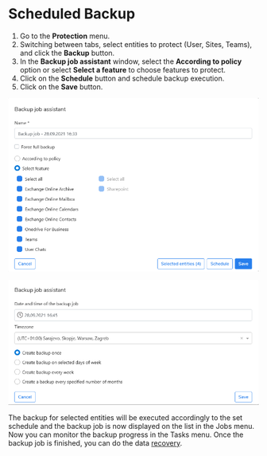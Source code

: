 # Scheduled Backup

1. Go to the **Protection** menu.
2. Switching between tabs, select entities to protect (User, Sites, Teams), and click the **Backup** button.
3. In the **Backup job assistant** window, select the **According to policy** option or select **Select a feature** to choose features to protect.
4. Click on the **Schedule** button and schedule backup execution.
5. Click on the **Save** button.

![](../../../../.gitbook/assets/image.png)

![](<../../../../.gitbook/assets/image (44).png>)

The backup for selected entities will be executed accordingly to the set schedule and the backup job is now displayed on the list in the Jobs menu. Now you can monitor the backup progress in the Tasks menu. Once the backup job is finished, you can do the data [recovery](https://storware.gitbook.io/kodo-for-cloud-office365/administration/kodo-organization-admin-guide/protection/restore).
